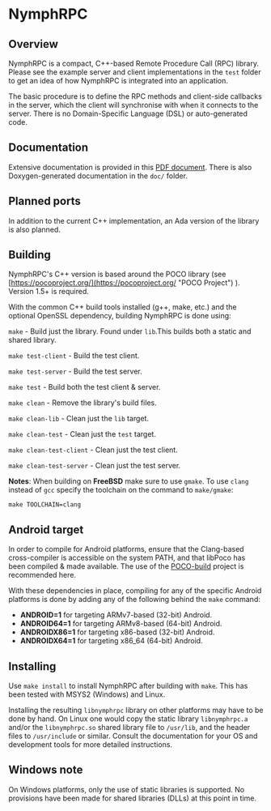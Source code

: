 # NymphRPC #


## Overview ##

NymphRPC is a compact, C++-based Remote Procedure Call (RPC) library. Please see the example server and client implementations in the `test` folder to get an idea of how NymphRPC is integrated into an application.

The basic procedure is to define the RPC methods and client-side callbacks in the server, which the client will synchronise with when it connects to the server. There is no Domain-Specific Language (DSL) or auto-generated code.

## Documentation ##

Extensive documentation is provided in this [PDF document](doc/nymphrpc_documentation.pdf). There is also Doxygen-generated documentation in the `doc/` folder.

## Planned ports ##

In addition to the current C++ implementation, an Ada version of the library is also planned.

## Building ##

NymphRPC's C++ version is based around the POCO library (see [https://pocoproject.org/](https://pocoproject.org/ "POCO Project") ). Version 1.5+ is required.

With the common C++ build tools installed (g++, make, etc.) and the optional OpenSSL dependency, building NymphRPC is done using:

`make` - Build just the library. Found under `lib`.This builds both a static and shared library.

`make test-client` - Build the test client.

`make test-server` - Build the test server.

`make test` - Build both the test client & server.

`make clean` - Remove the library's build files.

`make clean-lib` - Clean just the `lib` target.

`make clean-test` - Clean just the `test` target.

`make clean-test-client` - Clean just the test client.

`make clean-test-server` - Clean just the test server.

**Notes**: When building on **FreeBSD** make sure to use `gmake`. To use `clang` instead of `gcc` specify the toolchain on the command to `make/gmake`:

`make TOOLCHAIN=clang`

## Android target ##

In order to compile for Android platforms, ensure that the Clang-based cross-compiler is accessible on the system PATH, and that libPoco has been compiled & made available. The use of the [POCO-build](https://github.com/MayaPosch/Poco-build) project is recommended here.

With these dependencies in place, compiling for any of the specific Android platforms is done by adding any of the following behind the `make` command:

- **ANDROID=1** for targeting ARMv7-based (32-bit) Android.
- **ANDROID64=1** for targeting ARMv8-based (64-bit) Android.
- **ANDROIDX86=1** for targeting x86-based (32-bit) Android.
- **ANDROIDX64=1** for targeting x86_64 (64-bit) Android.

## Installing ##

Use `make install` to install NymphRPC after building with `make`. This has been tested with MSYS2 (Windows) and Linux.

Installing the resulting `libnymphrpc` library on other platforms may have to be done by hand. On Linux one would copy the static library `libnymphrpc.a` and/or the `libnymphrpc.so` shared library file to `/usr/lib`, and the header files to `/usr/include` or similar. Consult the documentation for your OS and development tools for more detailed instructions.

## Windows note ##

On Windows platforms, only the use of static libraries is supported. No provisions have been made for shared libraries (DLLs) at this point in time.

